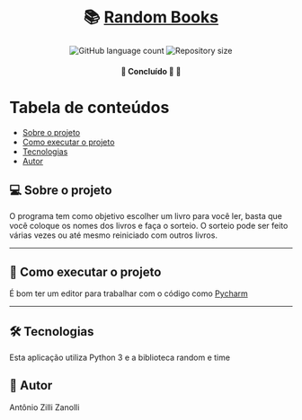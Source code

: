 <h1 align="center">
     📚 <a href="#" alt="livros"> Random Books </a>
</h1>

<h3 align="center">

</h3>

<p align="center">
  <img alt="GitHub language count" src="https://img.shields.io/github/languages/count/antonioZZanolli/RandomBooks?color=%2304D361">

  <img alt="Repository size" src="https://img.shields.io/github/repo-size/antonioZZanolli/RandomBooks">
      
 
</p>

<h4 align="center">
	🚧   Concluído 🚀 🚧
</h4>

Tabela de conteúdos
=================
<!--ts-->
   * [Sobre o projeto](#-sobre-o-projeto)
   * [Como executar o projeto](#-como-executar-o-projeto)
   * [Tecnologias](#-tecnologias)
   * [Autor](#-autor)
<!--te-->


## 💻 Sobre o projeto
O programa tem como objetivo escolher um livro para você ler, basta que você coloque os nomes dos livros e faça o sorteio. O sorteio pode ser feito várias vezes ou até mesmo reiniciado com outros livros.

---

## 🚀 Como executar o projeto
É bom ter um editor para trabalhar com o código como [Pycharm](https://www.jetbrains.com/pt-br/pycharm/download/#section=windows)

---

## 🛠 Tecnologias
Esta aplicação utiliza Python 3 e a biblioteca random e time

## 🦸 Autor
Antônio Zilli Zanolli
